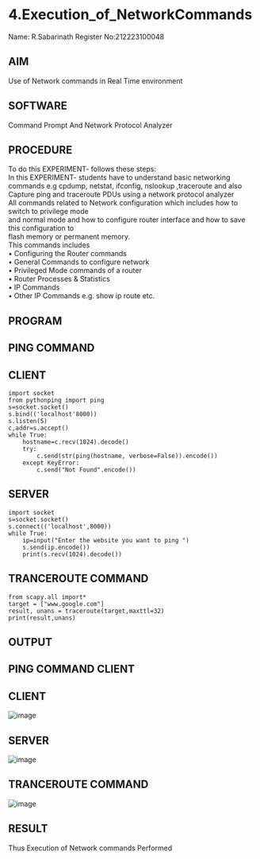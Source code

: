 # 4.Execution_of_NetworkCommands
Name: R.Sabarinath
Register No:212223100048
## AIM 
Use of Network commands in Real Time environment
## SOFTWARE
Command Prompt And Network Protocol Analyzer
## PROCEDURE 
To do this EXPERIMENT- follows these steps:
<BR>
In this EXPERIMENT- students have to understand basic networking commands e.g cpdump, netstat, ifconfig, nslookup ,traceroute and also Capture ping and traceroute PDUs using a network protocol analyzer 
<BR>
All commands related to Network configuration which includes how to switch to privilege mode
<BR>
and normal mode and how to configure router interface and how to save this configuration to
<BR>
flash memory or permanent memory.
<BR>
This commands includes
<BR>
• Configuring the Router commands
<BR>
• General Commands to configure network
<BR>
• Privileged Mode commands of a router 
<BR>
• Router Processes & Statistics
<BR>
• IP Commands
<BR>
• Other IP Commands e.g. show ip route etc.
<BR>
## PROGRAM
## PING COMMAND
## CLIENT
```
import socket 
from pythonping import ping 
s=socket.socket() 
s.bind(('localhost'8000)) 
s.listen(5) 
c,addr=s.accept() 
while True: 
    hostname=c.recv(1024).decode() 
    try: 
        c.send(str(ping(hostname, verbose=False)).encode()) 
    except KeyError: 
        c.send("Not Found".encode())
```
## SERVER
```
import socket 
s=socket.socket() 
s.connect(('localhost',8000)) 
while True: 
    ip=input("Enter the website you want to ping ") 
    s.send(ip.encode()) 
    print(s.recv(1024).decode())
```
## TRANCEROUTE COMMAND
```
from scapy.all import* 
target = ["www.google.com"] 
result, unans = traceroute(target,maxttl=32) 
print(result,unans)
```
## OUTPUT
## PING COMMAND CLIENT
## CLIENT
![image](https://github.com/Sabari-2005/4.Execution_of_NetworkCommends/assets/139338709/6b916989-e2c3-44aa-8aa3-36bfe2513750)
## SERVER
![image](https://github.com/Sabari-2005/4.Execution_of_NetworkCommends/assets/139338709/42535798-083c-41b5-bcd5-a85d0a2dfa86)
## TRANCEROUTE COMMAND
![image](https://github.com/Sabari-2005/4.Execution_of_NetworkCommends/assets/139338709/eb8565b0-1d66-4274-aece-c589f371e689)

## RESULT
Thus Execution of Network commands Performed 
